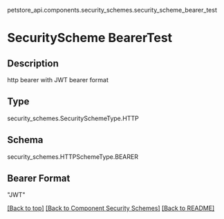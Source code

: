 petstore_api.components.security_schemes.security_scheme_bearer_test
# SecurityScheme BearerTest

## Description
http bearer with JWT bearer format

## Type
security_schemes.SecuritySchemeType.HTTP

## Schema
security_schemes.HTTPSchemeType.BEARER

## Bearer Format
"JWT"

[[Back to top]](#top) [[Back to Component Security Schemes]](../../../README.md#Component-SecuritySchemes) [[Back to README]](../../../README.md)
